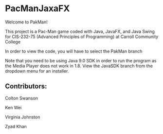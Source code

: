# PacManJaxaFX
Welcome to PakMan!

This project is a Pac-Man game coded with Java, JavaFX, and Java Swing for CIS-232-75 (Advanced Principles of Programming) at Carroll Community College 

In order to view the code, you will have to select the PakMan branch 

Note that you need to be using Java 9.0 SDK in order to run the program as the Media Player does not work in 1.8. View the JavaSDK branch from the dropdown menu for an installer. 

## Contributors: 

Colton Swanson

Ken Wei

Virginia Johnston

Zyad Khan
